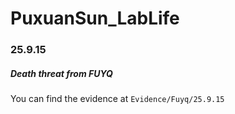 # PuxuanSun_LabLife

### 25.9.15

##### Death threat from FUYQ

You can find the evidence at `Evidence/Fuyq/25.9.15`
